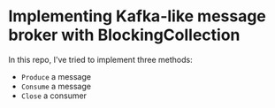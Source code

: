 # Implementing Kafka-like message broker with BlockingCollection 
In this repo, I've tried to implement three methods:
- `Produce` a message
- `Consume` a message
- `Close` a consumer
